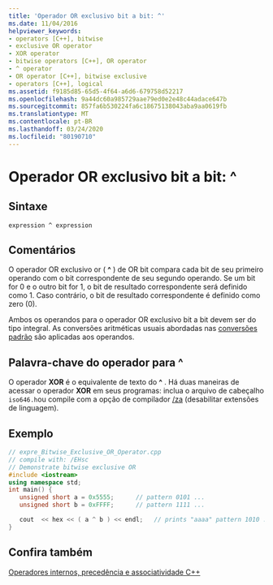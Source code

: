 ```yaml
---
title: 'Operador OR exclusivo bit a bit: ^'
ms.date: 11/04/2016
helpviewer_keywords:
- operators [C++], bitwise
- exclusive OR operator
- XOR operator
- bitwise operators [C++], OR operator
- ^ operator
- OR operator [C++], bitwise exclusive
- operators [C++], logical
ms.assetid: f9185d85-65d5-4f64-a6d6-679758d52217
ms.openlocfilehash: 9a44dc60a985729aae79ed0e2e48c44adace647b
ms.sourcegitcommit: 857fa6b530224fa6c18675138043aba9aa0619fb
ms.translationtype: MT
ms.contentlocale: pt-BR
ms.lasthandoff: 03/24/2020
ms.locfileid: "80190710"
---
```

# <a name="bitwise-exclusive-or-operator-"></a>Operador OR exclusivo bit a bit: ^

## <a name="syntax"></a>Sintaxe

```
expression ^ expression
```

## <a name="remarks"></a>Comentários

O operador OR exclusivo or ( **^** ) de OR bit compara cada bit de seu primeiro operando com o bit correspondente de seu segundo operando. Se um bit for 0 e o outro bit for 1, o bit de resultado correspondente será definido como 1. Caso contrário, o bit de resultado correspondente é definido como zero (0).

Ambos os operandos para o operador OR exclusivo bit a bit devem ser do tipo integral. As conversões aritméticas usuais abordadas nas [conversões padrão](standard-conversions.md) são aplicadas aos operandos.

## <a name="operator-keyword-for-"></a>Palavra-chave do operador para ^

O operador **XOR** é o equivalente de texto do **^** . Há duas maneiras de acessar o operador **XOR** em seus programas: inclua o arquivo de cabeçalho `iso646.h`ou compile com a opção de compilador [/za](../build/reference/za-ze-disable-language-extensions.md) (desabilitar extensões de linguagem).

## <a name="example"></a>Exemplo

```cpp
// expre_Bitwise_Exclusive_OR_Operator.cpp
// compile with: /EHsc
// Demonstrate bitwise exclusive OR
#include <iostream>
using namespace std;
int main() {
   unsigned short a = 0x5555;      // pattern 0101 ...
   unsigned short b = 0xFFFF;      // pattern 1111 ...

   cout  << hex << ( a ^ b ) << endl;   // prints "aaaa" pattern 1010 ...
}
```

## <a name="see-also"></a>Confira também

[Operadores internos, precedência e associatividade C++](../cpp/cpp-built-in-operators-precedence-and-associativity.md)
